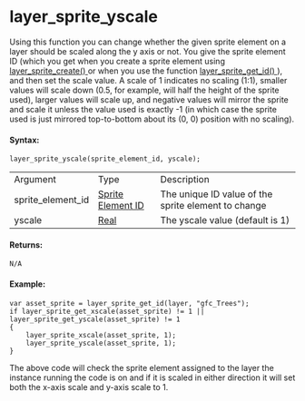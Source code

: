 # layer_sprite_yscale

Using this function you can change whether the given sprite element on a
layer should be scaled along the y axis or not. You give the sprite
element ID (which you get when you create a sprite element using [
layer_sprite_create() ](layer_sprite_create) or when you use the
function [ layer_sprite_get_id() ](layer_sprite_get_id) ), and then
set the scale value. A scale of 1 indicates no scaling (1:1), smaller
values will scale down (0.5, for example, will half the height of the
sprite used), larger values will scale up, and negative values will
mirror the sprite and scale it unless the value used is exactly -1 (in
which case the sprite used is just mirrored top-to-bottom about its (0,
0) position with no scaling).

#### Syntax:

``` gml
layer_sprite_yscale(sprite_element_id, yscale);
```

|                   |                                                                                                                                        |                                                     |
|-------------------|----------------------------------------------------------------------------------------------------------------------------------------|-----------------------------------------------------|
| Argument          | Type                                                                                                                                   | Description                                         |
| sprite_element_id |  [Sprite Element ID](../../../../../../GameMaker_Language/GML_Reference/Asset_Management/Rooms/Sprite_Layers/layer_sprite_get_id)  | The unique ID value of the sprite element to change |
| yscale            |  [Real](../../../../../../GameMaker_Language/GML_Overview/Data_Types)                                                              | The yscale value (default is 1)                     |

#### Returns:

``` gml
N/A
```

#### Example:

``` gml
var asset_sprite = layer_sprite_get_id(layer, "gfc_Trees");
if layer_sprite_get_xscale(asset_sprite) != 1 || layer_sprite_get_yscale(asset_sprite) != 1
{
    layer_sprite_xscale(asset_sprite, 1);
    layer_sprite_yscale(asset_sprite, 1);
}
```

The above code will check the sprite element assigned to the layer the
instance running the code is on and if it is scaled in either direction
it will set both the x-axis scale and y-axis scale to 1.
